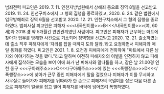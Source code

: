범죄전력
피고인은 2019. 7. 11. 인천지방법원에서 상해죄 등으로 징역 8월을 선고받고 2019. 11. 24. 인천구치소에서 그 형의 집행을 종료하였고, 2020. 6. 24. 같은 법원에서 업무방해죄로 징역 6월을 선고받고 2020. 12. 21. 인천구치소에서 그 형의 집행을 종료하였다.
범죄사실
피고인은 피해자 <<<내국인이름>>>B<<</내국인이름>>>(여, 60세)과 2018.경 약 5개월간 연인관계였던 사람이다.
피고인은 피해자가 근무하는 마트에 찾아가 업무를 방해한 사건으로 기소되어 징역형을 선고받고 2020. 12. 21. 출소하였는데 출소 직후 피해자에게 ‘자리를 잡을 때까지 도와 달라.'라고 요청하면서 피해자와 매일 통화를 하였다.
피고인은 2021. 1. 8. 오전경 피해자에게 전화하여 "마트에서 다른 남자와 이야기하는 것을 봤다."라고 말하며 여전히 피해자와의 이별을 인정하지 않고 피해자에게 집착하는 모습을 보여 이에 화가 난 피해자와 말다툼을 하고, 같은 날 21:00경 인천 동구 <<<구아래주소>>>C<<</구아래주소>>>에 있는 <<<폭행장소>>>D<<</폭행장소>>>에 찾아가 근무 중인 피해자에게 말을 걸었으나 피해자가 이를 무시하고 사무실로 들어가자 피해자를 뒤따라가 한 손으로 피해자의 목덜미를 잡은 다음 다른 손으로 피해자의 얼굴을 잡고 밀어 피해자를 바닥에 넘어뜨려 폭행하였다.